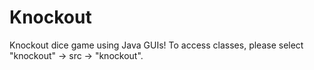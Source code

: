 # Knockout
Knockout dice game using Java GUIs!
To access classes, please select "knockout" -> src -> "knockout". 
